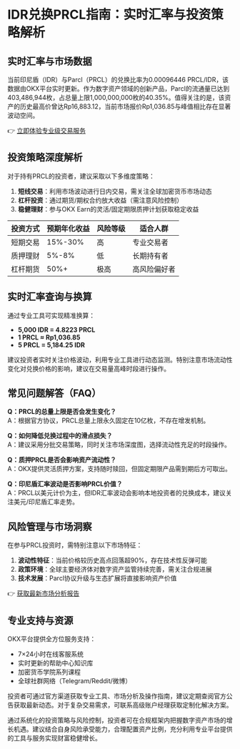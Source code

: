 # IDR兑换PRCL指南：实时汇率与投资策略解析

## 实时汇率与市场数据
当前印尼盾（IDR）与Parcl（PRCL）的兑换比率为0.00096446 PRCL/IDR，该数据由OKX平台实时更新。作为数字资产领域的创新产品，Parcl的流通量已达到403,486,944枚，占总量上限1,000,000,000枚的40.35%。值得关注的是，该资产的历史最高价曾达Rp16,883.12，当前市场报价Rp1,036.85与峰值相比存在显著波动空间。

👉 [立即体验专业级交易服务](https://bit.ly/okx_welcome)

## 投资策略深度解析
对于持有PRCL的投资者，建议采取以下多维度策略：
1. **短线交易**：利用市场波动进行日内交易，需关注全球加密货币市场动态
2. **杠杆投资**：通过期货/期权合约放大收益（需注意风险控制）
3. **稳健理财**：参与OKX Earn的灵活/固定期限质押计划获取稳定收益

| 投资方式       | 预期年化收益 | 风险等级 | 适合人群          |
|----------------|--------------|----------|-------------------|
| 短期交易       | 15%-30%      | 高       | 专业交易者        |
| 质押理财       | 5%-8%        | 低       | 长期持有者        |
| 杠杆期货       | 50%+         | 极高     | 高风险偏好者      |

## 实时汇率查询与换算
通过专业工具可实现精准换算：
- **5,000 IDR = 4.8223 PRCL**
- **1 PRCL ≈ Rp1,036.85**
- **5 PRCL = 5,184.25 IDR**

建议投资者实时关注价格波动，利用专业工具进行动态监测。特别注意市场流动性变化对兑换价格的影响，建议在交易量高峰时段进行操作。

## 常见问题解答（FAQ）
**Q：PRCL的总量上限是否会发生变化？**  
A：根据官方协议，PRCL总量上限永久固定在10亿枚，不存在增发机制。

**Q：如何降低兑换过程中的滑点损失？**  
A：建议采用分批交易策略，同时关注市场深度图，选择流动性充足的时段操作。

**Q：质押PRCL是否会影响资产流动性？**  
A：OKX提供灵活质押方案，支持随时赎回，但固定期限产品需到期后方可取出。

**Q：印尼盾汇率波动是否影响PRCL价值？**  
A：PRCL以美元计价为主，但IDR汇率波动会影响本地投资者的兑换成本，建议关注美元/印尼盾汇率走势。

## 风险管理与市场洞察
在参与PRCL投资时，需特别注意以下市场特征：
1. **波动性特征**：当前价格较历史高点回落超90%，存在技术性反弹可能
2. **政策环境**：全球主要经济体对数字资产监管持续完善，需关注合规进展
3. **技术发展**：Parcl协议升级与生态扩展将直接影响资产价值

👉 [获取最新市场分析报告](https://bit.ly/okx_welcome)

## 专业支持与资源
OKX平台提供全方位服务支持：
- 7×24小时在线客服系统
- 实时更新的帮助中心知识库
- 加密货币学院系列课程
- 全球社群网络（Telegram/Reddit/微博）

投资者可通过官方渠道获取专业工具、市场分析及操作指南，建议定期查阅官方公告获取最新动态。对于复杂交易需求，可联系高级账户经理获取定制化解决方案。

通过系统化的投资策略与风险控制，投资者可在合规框架内把握数字资产市场的增长机遇。建议结合自身风险承受能力，合理配置资产比例，充分利用专业平台提供的工具与服务实现财富稳健增长。
